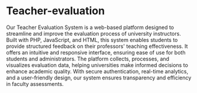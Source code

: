 # Teacher-evaluation

Our Teacher Evaluation System is a web-based platform designed to streamline and improve the evaluation process of university instructors. Built with PHP, JavaScript, and HTML, this system enables students to provide structured feedback on their professors' teaching effectiveness. It offers an intuitive and responsive interface, ensuring ease of use for both students and administrators. The platform collects, processes, and visualizes evaluation data, helping universities make informed decisions to enhance academic quality. With secure authentication, real-time analytics, and a user-friendly design, our system ensures transparency and efficiency in faculty assessments.
